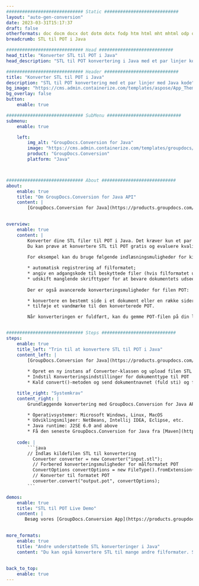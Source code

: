 ```yaml
---
############################# Static ############################
layout: "auto-gen-conversion"
date: 2023-03-31T15:17:37
draft: false
otherformats: doc docm docx dot dotm dotx fodp htm html mht mhtml odp odt otp pot potm potx pps ppsm ppsx ppt pptm pptx rtf
breadcrumb: STL til POT i Java

############################# Head ############################
head_title: "Konverter STL til POT i Java"
head_description: "STL til POT konvertering i Java med et par linjer kode. Konverter over 160 filformater ved hjælp af GroupDocs dokumentkonverterings-API for Java"

############################# Header ############################
title: "Konverter STL til POT i Java"
description: "STL til POT konvertering med et par linjer med Java kode"
bg_image: "https://cms.admin.containerize.com/templates/aspose/App_Themes/V3/images/bg/header1.png"
bg_overlay: false
button:
    enable: true

############################# SubMenu ############################
submenu:
    enable: true

    left:
        img_alt: "GroupDocs.Conversion for Java"
        image: "https://cms.admin.containerize.com/templates/groupdocs/images/product-logos/90x90-noborder/groupdocs-conversion-java.png"
        product: "GroupDocs.Conversion"
        platform: "Java"



############################# About ############################
about:
    enable: true
    title: "Om GroupDocs.Conversion for Java API"
    content: |
        [GroupDocs.Conversion for Java](https://products.groupdocs.com/conversion/java/) er en avanceret filformatkonverterings-API til konvertering mellem populære billed- og dokumentformater såsom Microsoft Office, OpenDocument, PDF, HTML, e-mail, CAD. og meget mere med blot et par linjer kode. Den native API registrerer automatisk formaterne af de originale dokumenter og tilbyder mange muligheder for at tilpasse de konverterede dokumenter. Sammen med funktionen til at udtrække information fra et dokument, understøtter den også caching af konverteringsresultaterne til den lokale disk som standard. Enhver form for cachelagring kan dog understøttes ved at implementere de passende grænseflader - Amazon S3, Dropbox, Google Drive, Windows Azure, Reddis eller andre.
    

overview:
    enable: true
    content: |
        Konverter dine STL filer til POT i Java. Det kræver kun et par linjer med Java kode på enhver platform efter eget valg, såsom Windows, Linux, macOS.
        Du kan prøve at konvertere STL til POT gratis og evaluere kvaliteten af ​​konverteringsresultaterne. Sammen med simple filkonverteringsscripts kan du prøve mere sofistikerede muligheder for at indlæse STL-kildefilen og gemme POT-outputtet. 
        
        For eksempel kan du bruge følgende indlæsningsmuligheder for kilden STL:

        * automatisk registrering af filformatet;
        * angiv en adgangskode til beskyttede filer (hvis filformatet understøtter det);
        * udskift manglende skrifttyper for at bevare dokumentets udseende.
        
        Der er også avancerede konverteringsmuligheder for filen POT:

        * konvertere en bestemt side i et dokument eller en række sider;
        * tilføje et vandmærke til den konverterede POT.

        Når konverteringen er fuldført, kan du gemme POT-filen på din lokale filsti eller på et tredjepartslager såsom FTP, Amazon S3, Google Drive, Dropbox osv. Bemærk venligst - for at konvertere STL til POT, behøver du ikke installere yderligere software, såsom MS Office, Open Office, Adobe Acrobat Reader osv.


############################# Steps ############################
steps:
    enable: true
    title_left: "Trin til at konvertere STL til POT i Java"
    content_left: |
        [GroupDocs.Conversion for Java](https://products.groupdocs.com/conversion/java/) giver udviklere mulighed for nemt at konvertere STL fil til POT med et par linjer kode.
        
        * Opret en ny instans af Converter-klassen og upload filen STL med den fulde sti
        * Indstil Konverteringsindstillinger for dokumenttype til POT
        * Kald convert()-metoden og send dokumentnavnet (fuld sti) og formatet (POT) som en parameter

    title_right: "Systemkrav"
    content_right: |
        Grundlæggende konvertering med GroupDocs.Conversion for Java API kan udføres med blot et par linjer kode. Vores API'er understøttes på alle større platforme og operativsystemer. Før du udfører koden nedenfor, skal du sørge for, at du har følgende forudsætninger installeret på dit system.

        * Operativsystemer: Microsoft Windows, Linux, MacOS
        * Udviklingsmiljøer: NetBeans, Intellij IDEA, Eclipse, etc.
        * Java runtime: J2SE 6.0 and above
        * Få den seneste GroupDocs.Conversion for Java fra [Maven](https://repository.groupdocs.com/webapp/#/artifacts/browse/tree/General/repo/com/groupdocs/groupdocs-conversion)
         
    code: |
        ```java    
        // Indlæs kildefilen STL til konvertering
          Converter converter = new Converter("input.stl");
          // Forbered konverteringsmuligheder for målformatet POT
          ConvertOptions convertOptions = new FileType().fromExtension("pot").getConvertOptions();
          // Konverter til formatet POT
          converter.convert("output.pot", convertOptions);
        ```

demos:
    enable: true
    title: "STL til POT Live Demo"
    content: |
       Besøg vores [GroupDocs.Conversion App](https://products.groupdocs.app/conversion/family) websted, og prøv STL til POT konvertering nu. Den gratis demo har følgende fordele
          

more_formats:
    enable: true
    title: "Andre understøttede STL konverteringer i Java"
    content: "Du kan også konvertere STL til mange andre filformater. Se venligst listen nedenfor."
       
       
back_to_top:
    enable: true
---
```


